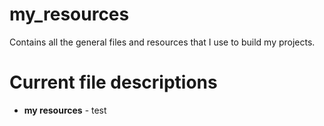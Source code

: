# my_resources
Contains all the general files and resources that I use to build my projects.

# Current file descriptions

* **my resources** - test
